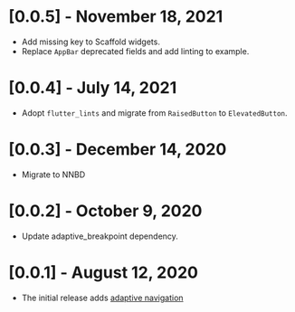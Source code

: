 # [0.0.5] - November 18, 2021

- Add missing key to Scaffold widgets.
- Replace `AppBar` deprecated fields and add linting to example.

# [0.0.4] - July 14, 2021

- Adopt `flutter_lints` and migrate from `RaisedButton` to `ElevatedButton`.

# [0.0.3] - December 14, 2020

- Migrate to NNBD

# [0.0.2] - October 9, 2020

- Update adaptive_breakpoint dependency.

# [0.0.1] - August 12, 2020

- The initial release adds [adaptive navigation](https://material.io/design/layout/responsive-layout-grid.html#ui-regions)
